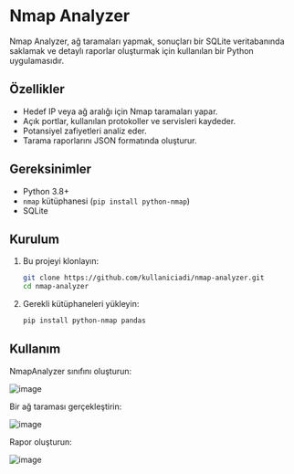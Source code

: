 # Nmap Analyzer

Nmap Analyzer, ağ taramaları yapmak, sonuçları bir SQLite veritabanında saklamak ve detaylı raporlar oluşturmak için kullanılan bir Python uygulamasıdır.

## Özellikler
- Hedef IP veya ağ aralığı için Nmap taramaları yapar.
- Açık portlar, kullanılan protokoller ve servisleri kaydeder.
- Potansiyel zafiyetleri analiz eder.
- Tarama raporlarını JSON formatında oluşturur.

## Gereksinimler
- Python 3.8+
- `nmap` kütüphanesi (`pip install python-nmap`)
- SQLite

## Kurulum
1. Bu projeyi klonlayın:
   ```bash
   git clone https://github.com/kullaniciadi/nmap-analyzer.git
   cd nmap-analyzer

2. Gerekli kütüphaneleri yükleyin:
   ```bash
   pip install python-nmap pandas

## Kullanım

NmapAnalyzer sınıfını oluşturun:

![image](https://github.com/user-attachments/assets/45c5e38c-10f2-4564-af0b-03641d24140e)

Bir ağ taraması gerçekleştirin:

![image](https://github.com/user-attachments/assets/834de4e9-f71c-49e0-ad01-1931f6df4991)

Rapor oluşturun:

![image](https://github.com/user-attachments/assets/cdc55f58-02aa-49ea-aa17-ccb11c99adee)





